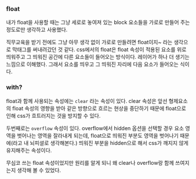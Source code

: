 

### float

내가 float을 사용할 때는 그냥 세로로 놓여져 있는 block 요소들을 가로로 만들어 주는 정도로만 생각하고 사용했다.

직무교육을 받기 전에도 그냥 아무 생각 없이 가로로 만들려면 float이지~ 라는 생각으로 막태그를 써내려갔던 것 같다. css에서의 float은 float 속성이 적용된 요소를 위로 띄워주고 그 띄워진 공간에 다른 요소들이 들어오는 방식이다. 레이어가 하나 더 생기는 느낌으로 이해했다. 그래서 요소를 띄우고 그 띄워진 자리에 다음 요소가 들어오는 식이다.

### with?

float과 함께 사용되는 속성에는 `clear` 라는 속성이 있다. clear 속성은 앞선 형제요소의 float 속성의 영향을 받아 같은 방향으로 흐르는 현상을 중단하기 때문에 float으로 인해 css가 흐트러지는 것을 방지할 수 있다.

두번째로는 `overflow` 속성이 있다. overflow에서 hidden 옵션을 선택할 경우 요소 영역을 벗어나는 영역을 잘라내게 되는데, float으로 띄워진 부분도 영역을 벗어나기 때문에(라고 내 뇌피셜로 생각해본다.) 띄워진 부분을 hidden으로 해서 css가 깨지지 않게 유지해주는 속성이다.

무심코 쓰는 float 속성이었지만 원리를 알게 되니 왜 clear나 overflow랑 함께 쓰여지는지 생각해 볼 수 있었다.
